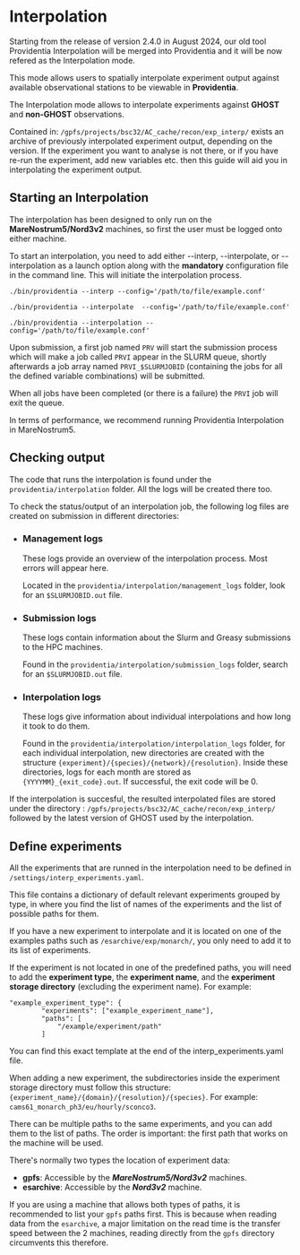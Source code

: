 # Interpolation

Starting from the release of version 2.4.0 in August 2024, our old tool Providentia Interpolation will be merged into Providentia and it will be now refered as the Interpolation mode.

This mode allows users to spatially interpolate experiment output against available observational stations to be viewable in **Providentia**. 

The Interpolation mode allows to interpolate experiments against **GHOST** and **non-GHOST** observations.

Contained in: `/gpfs/projects/bsc32/AC_cache/recon/exp_interp/` exists an archive of previously interpolated experiment output, depending on the version. If the experiment you want to analyse is not there, or if you have re-run the experiment, add new variables etc. then this guide will aid you in interpolating the experiment output.

## Starting an Interpolation

The interpolation has been designed to only run on the **MareNostrum5/Nord3v2** machines, so first the user must be logged onto either machine.

To start an interpolation,  you need to add either --interp, --interpolate, or --interpolation as a launch option along with the **mandatory** configuration file in the command line. This will initiate the interpolation process.

```
./bin/providentia --interp --config='/path/to/file/example.conf'
```   
```
./bin/providentia --interpolate  --config='/path/to/file/example.conf'
```         
```
./bin/providentia --interpolation --config='/path/to/file/example.conf'
```         
Upon submission, a first job named `PRV` will start the submission process which will make a job called `PRVI` appear in the SLURM queue, shortly afterwards a job array named `PRVI_$SLURMJOBID` (containing the jobs for all the defined variable combinations) will be submitted.

When all jobs have been completed (or there is a failure) the `PRVI` job will exit the queue.

In terms of performance, we recommend running Providentia Interpolation in MareNostrum5.

## Checking output  

The code that runs the interpolation is found under the `providentia/interpolation` folder. All the logs will be created there too.

To check the status/output of an interpolation job, the following log files are created on submission in different directories:

* ### Management logs

   These logs provide an overview of the interpolation process. Most errors will appear here.
   
   Located in the `providentia/interpolation/management_logs` folder, look for an `$SLURMJOBID.out` file.

* ### Submission logs

   These logs contain information about the Slurm and Greasy submissions to the HPC machines.
   
   Found in the `providentia/interpolation/submission_logs` folder, search for an `$SLURMJOBID.out` file.

* ### Interpolation logs

   These logs give information about individual interpolations and how long it took to do them.
   
    Found in the `providentia/interpolation/interpolation_logs` folder, for each individual interpolation, new directories are created with the structure `{experiment}/{species}/{network}/{resolution}`. Inside these directories, logs for each month are stored as `{YYYYMM}_{exit_code}.out`. If successful, the exit code will be 0.

 
If the interpolation is succesful, the resulted interpolated files are stored under the directory : `/gpfs/projects/bsc32/AC_cache/recon/exp_interp/` followed by the latest version of GHOST used by the interpolation.

## Define experiments

All the experiments that are runned in the interpolation need to be defined in `/settings/interp_experiments.yaml`.

This file contains a dictionary of default relevant experiments grouped by type, in where you find the list of names of the experiments and the list of possible paths for them. 

If you have a new experiment to interpolate and it is located on one of the examples paths such as `/esarchive/exp/monarch/`, you only need to add it to its list of experiments.

If the experiment is not located in one of the predefined paths, you will need to add the **experiment type**, the **experiment name**, and the **experiment storage directory** (excluding the experiment name). For example:

```
"example_experiment_type": {
        "experiments": ["example_experiment_name"],
        "paths": [ 
            "/example/experiment/path"
        ]
```

You can find this exact template at the end of the interp_experiments.yaml file.

When adding a new experiment, the subdirectories inside the experiment storage directory must follow this structure: `{experiment_name}/{domain}/{resolution}/{species}`. For example: `cams61_monarch_ph3/eu/hourly/sconco3`.

There can be multiple paths to the same experiments, and you can add them to the list of paths. The order is important: the first path that works on the machine will be used.

There's normally two types the location of experiment data:

* **gpfs**: Accessible by the ***MareNostrum5/Nord3v2*** machines.
* **esarchive**: Accessible by the ***Nord3v2*** machine.

If you are using a machine that allows both types of paths, it is recommended to list your `gpfs` paths first. This is because when reading data from the `esarchive`, a major limitation on the read time is the transfer speed between the 2 machines, reading directly from the `gpfs`  directory circumvents this therefore.